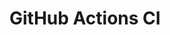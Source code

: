 # GitHub Actions CI






























































































































































































































































































































































































































































































































































































































































































































































































































































































































































































































































































































































































































































































































































































































































































































































































































































































































































































































































































































































































































































































































































































































































































































































































































































































































































































































































































































































































































































































































































































